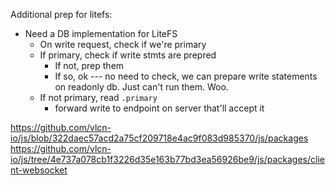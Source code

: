 Additional prep for litefs:

- Need a DB implementation for LiteFS
  - On write request, check if we're primary
  - If primary, check if write stmts are prepred
    - If not, prep them
    - If so, ok
      --- no need to check, we can prepare write statements on readonly db. Just can't run them. Woo.
  - If not primary, read `.primary`
    - forward write to endpoint on server that'll accept it

https://github.com/vlcn-io/js/blob/322daec57acd2a75cf209718e4ac9f083d985370/js/packages
https://github.com/vlcn-io/js/tree/4e737a078cb1f3226d35e163b77bd3ea56926be9/js/packages/client-websocket
